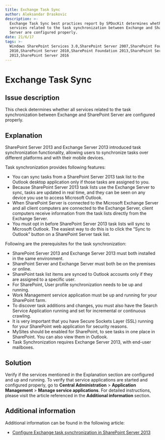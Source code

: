```yaml
---
title: Exchange Task Sync
author: Aleksandar Draskovic
description: >-
  Exchange Task Sync best practices report by SPDocKit determines whether all
  services related to the task synchronization between Exchange and SharePoint
  Server are configured properly.
date: 21/6/17
tags: >-
  Windows SharePoint Services 3.0,SharePoint Server 2007,SharePoint Foundation
  2010,SharePoint Server 2010,SharePoint Foundation 2013,SharePoint Server
  2013,SharePoint Server 2016
---
```


# Exchange Task Sync

## Issue description

This check determines whether all services related to the task synchronization between Exchange and SharePoint Server are configured properly.

## Explanation

SharePoint Server 2013 and Exchange Server 2013 introduced task synchronization functionality, allowing users to synchronize tasks over different platforms and with their mobile devices.

Task synchronization provides following features:

* You can sync tasks from a SharePoint Server 2013 task list to the Outlook desktop application only if those tasks are assigned to you.
* Because SharePoint Server 2013 task lists use the Exchange Server to sync, tasks are updated in real time, and they can be seen on any device you use to access Microsoft Outlook.
* When SharePoint Server is connected to the Microsoft Exchange Server and all client computers are connected to the Exchange Server, client computers receive information from the task lists directly from the Exchange Server.
* You must opt in before SharePoint Server 2013 task lists will sync to Microsoft Outlook. The easiest way to do this is to click the “Sync to Outlook” button on a SharePoint Server task list.

Following are the prerequisites for the task synchronization:

* SharePoint Server 2013 and Exchange Server 2013 must both installed in the same environment.
* SharePoint Server and Exchange Server must both be on the premises or online.
* SharePoint task list items are synced to Outlook accounts only if they are assigned to a specific user.
* For SharePoint, User profile synchronization needs to be up and running.
* Work Management service application must be up and running for your SharePoint farm.
* To discover task additions and changes, you must also have the Search Service Application running and set for incremental or continuous crawling.
* It is very important that you have Secure Sockets Layer \(SSL\) running for your SharePoint web application for security reasons.
* MySites should be enabled for SharePoint, to see tasks in one place in SharePoint. You can also view them in Outlook.
* Task Synchronization requires Exchange Server 2013, with end-user mailboxes.

## Solution

Verify if the services mentioned in the Explanation section are configured and up and running. To verify that service applications are started and configured properly, go to **Central Administration** &gt; **Application Management** &gt; **Manage service applications**. For detailed instructions, please visit the article referenced in the **Additional information** section.

## Additional information

Additional information can be found in the following article:

* [Configure Exchange task synchronization in SharePoint Server 2013](https://technet.microsoft.com/en-us/library/jj554516.aspx)

